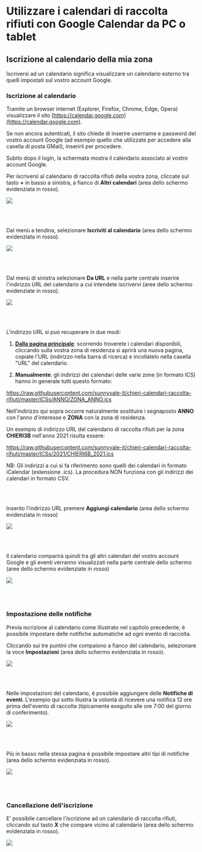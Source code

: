 # Utilizzare i calendari di raccolta rifiuti con Google Calendar da PC o tablet

## Iscrizione al calendario della mia zona

Iscriversi ad un calendario significa visualizzare un calendario esterno tra quelli impostati sul vostro account Google.

### Iscrizione al calendario

Tramite un browser internet (Explorer, Firefox, Chrome, Edge, Opera) visualizzare il sito [https://calendar.google.com](https://calendar.google.com).

Se non ancora autenticati, il sito chiede di inserire username e password del vostro account Google (ad esempio quello che utilizzate per accedere alla casella di posta GMail), inserirli per procedere.

Subito dopo il login, la schermata mostra il calendario associato al vostro account Google.

Per iscriversi al calendario di raccolta rifiuti della vostra zona, cliccate sul tasto **+** in basso a sinistra, a fianco di **Altri calendari** (area dello schermo evidenziata in rosso).

<kbd>
  <img src="img/0.png">
</kbd>

<br/><br/>

Dal menù a tendina, selezionare **Iscriviti al calendario** (area dello schermo evidenziata in rosso).

<kbd>
  <img src="img/1.png">
</kbd>

<br/><br/>

Dal menù di sinistra selezionare **Da URL** e nella parte centrale inserire l'indirizzo URL del calendario a cui intendete iscrivervi (aree dello schermo evidenziate in rosso).

<kbd>
  <img src="img/2.png">
</kbd>

<br/><br/>

L'indirizzo URL si può recuperare in due modi: 

1. [**Dalla pagina principale**](https://github.com/sunnyvale-it/chieri-calendari-raccolta-rifiuti): scorrendo troverete i calendari disponibili, cliccando sulla vostra zona di residenza si aprirà una nuova pagina, copiate l'URL (indirizzo nella barra di ricerca) e incollatelo nella casella "URL" del calendario.

2. **Manualmente**: gli indirizzi dei calendari delle varie zone (in formato ICS) hanno in generale tutti questo formato:

https://raw.githubusercontent.com/sunnyvale-it/chieri-calendari-raccolta-rifiuti/master/ICSs/ANNO/ZONA_ANNO.ics

Nell'indirizzo qui sopra occorre naturalmente sostituire i segnaposto **ANNO** con l'anno d'interesse e **ZONA** con la zona di residenza.

Un esempio di indirizzo URL del calendario di raccolta rifiuti per la zona **CHIERI3B** nell'anno 2021 risulta essere:

https://raw.githubusercontent.com/sunnyvale-it/chieri-calendari-raccolta-rifiuti/master/ICSs/2021/CHIERI6B_2021.ics

NB: Gli indirizzi a cui si fa riferimento sono quelli dei calendari in formato iCalendar (estensione .ics). La procedura NON funziona con gli indirizzi dei calendari in formato CSV.

<br/><br/>

Inserito l'indirizzo URL premere **Aggiungi calendario** (area dello schermo evidenziata in rosso)

<kbd>
  <img src="img/3.png">
</kbd>

<br/><br/>

Il calendario comparirà quindi tra gli altri calendari del vostro account Google e gli eventi verranno visualizzati nella parte centrale dello schermo (aree dello schermo evidenziate in rosso)

<kbd>
  <img src="img/4.png">
</kbd>

<br/><br/>

### Impostazione delle notifiche

Previa iscrizione al calendario come illustrato nel capitolo precedente, è possibile impostare delle notifiche automatiche ad ogni evento di raccolta.

Cliccando sui tre puntini che compaiono a fianco del calendario, selezionare la voce **Impostazioni** (area dello schermo evidenziata in rosso).

<kbd>
  <img src="img/5.png">
</kbd>

<br/><br/>

Nelle impostazioni del calendario, è possibile aggiungere delle **Notifiche di eventi**. L'esempio qui sotto illustra la volontà di ricevere una notifica 12 ore prima dell'evento di raccolta (tipicamente eseguito alle ore 7:00 del giorno di conferimento).

<kbd>
  <img src="img/6.png">
</kbd>

<br/><br/>

Più in basso nella stessa pagina è possibile impostare altri tipi di notifiche (area dello schermo evidenziata in rosso).

<kbd>
  <img src="img/7.png">
</kbd>

<br/><br/>

### Cancellazione dell'iscrizione

E' possibile cancellare l'iscrizione ad un calendario di raccolta rifiuti, cliccando sul tasto **X** che compare vicino al calendario (area dello schermo evidenziata in rosso).

<kbd>
  <img src="img/8.png">
</kbd>

<br/><br/>